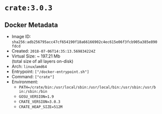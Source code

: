# `crate:3.0.3`

## Docker Metadata

- Image ID: `sha256:adb256795acc47cf654190f18a66166902c4ec615e06f3fcb905a385e890fdcd`
- Created: `2018-07-06T14:35:13.569834224Z`
- Virtual Size: ~ 197.21 Mb  
  (total size of all layers on-disk)
- Arch: `linux`/`amd64`
- Entrypoint: `["/docker-entrypoint.sh"]`
- Command: `["crate"]`
- Environment:
  - `PATH=/crate/bin:/usr/local/sbin:/usr/local/bin:/usr/sbin:/usr/bin:/sbin:/bin`
  - `GOSU_VERSION=1.9`
  - `CRATE_VERSION=3.0.3`
  - `CRATE_HEAP_SIZE=512M`
